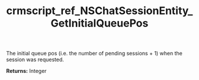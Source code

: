 ﻿---
title: crmscript_ref_NSChatSessionEntity_GetInitialQueuePos
description: Integer NSChatSessionEntity.GetInitialQueuePos()
intellisense: NSChatSessionEntity.GetInitialQueuePos
keywords: NSChatSessionEntity, GetInitialQueuePos
so.topic: reference
---

The initial queue pos (i.e. the number of pending sessions + 1) when the session was requested.

**Returns:** Integer


